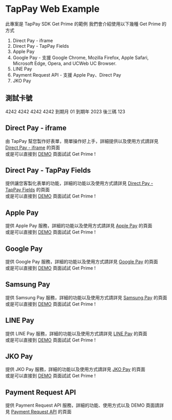 # TapPay Web Example

此專案是 TapPay SDK Get Prime 的範例
我們會介紹使用以下幾種 Get Prime 的方式

1. Direct Pay - iframe
2. Direct Pay - TapPay Fields
3. Apple Pay
4. Google Pay - 支援 Google Chrome, Mozilla Firefox, Apple Safari, Microsoft Edge, Opera, and UCWeb UC Browser.
5. LINE Pay
6. Payment Request API - 支援 Apple Pay、Direct Pay  
7. JKO Pay

## 測試卡號
4242 4242 4242 4242
到期月 01 到期年 2023 後三碼 123

## Direct Pay - iframe

由 TapPay 幫您製作好表單，簡單操作好上手，詳細提供以及使用方式請詳見 [Direct Pay - iframe](./Direct_Pay_iframe) 的頁面  
或是可以直接到 [DEMO](https://tappay.github.io/tappay-web-example/Direct_Pay_iframe/example/index.html) 頁面試試 Get Prime !

## Direct Pay - TapPay Fields

提供讓您客製化表單的功能，詳細的功能以及使用方式請詳見 [Direct Pay - TapPay Fields](./TapPay_Fields) 的頁面  
或是可以直接到 [DEMO](https://tappay.github.io/tappay-web-example/TapPay_Fields/example/index.html) 頁面試試 Get Prime !

## Apple Pay

提供 Apple Pay 服務，詳細的功能以及使用方式請詳見 [Apple Pay](./Apple_Pay) 的頁面  
或是可以直接到 [DEMO](https://tappay.github.io/tappay-web-example/Apple_Pay/example/index.html) 頁面試試 Get Prime !

## Google Pay

提供 Google Pay 服務，詳細的功能以及使用方式請詳見 [Google Pay](./Google_Pay) 的頁面  
或是可以直接到 [DEMO](https://tappay.github.io/tappay-web-example/Google_Pay/example/index.html) 頁面試試 Get Prime !

## Samsung Pay

提供 Samsung Pay 服務，詳細的功能以及使用方式請詳見 [Samsung Pay](./Samsung_Pay) 的頁面  
或是可以直接到 [DEMO](https://tappay.github.io/tappay-web-example/Samsung_Pay/example/index.html) 頁面試試 Get Prime !

## LINE Pay

提供 LINE Pay 服務，詳細的功能以及使用方式請詳見 [LINE Pay](./Line_Pay) 的頁面  
或是可以直接到 [DEMO](https://tappay.github.io/tappay-web-example/Line_Pay/example/index.html) 頁面試試 Get Prime !

## JKO Pay

提供 JKO Pay 服務，詳細的功能以及使用方式請詳見 [JKO Pay](./JKO_Pay) 的頁面  
或是可以直接到 [DEMO](https://tappay.github.io/tappay-web-example/JKO_Pay/example/index.html) 頁面試試 Get Prime !

## Payment Request API

提供 Payment Request API 服務，詳細的功能、使用方式以及 DEMO 頁面請詳見 [Payment Request API](./Payment_Request) 的頁面